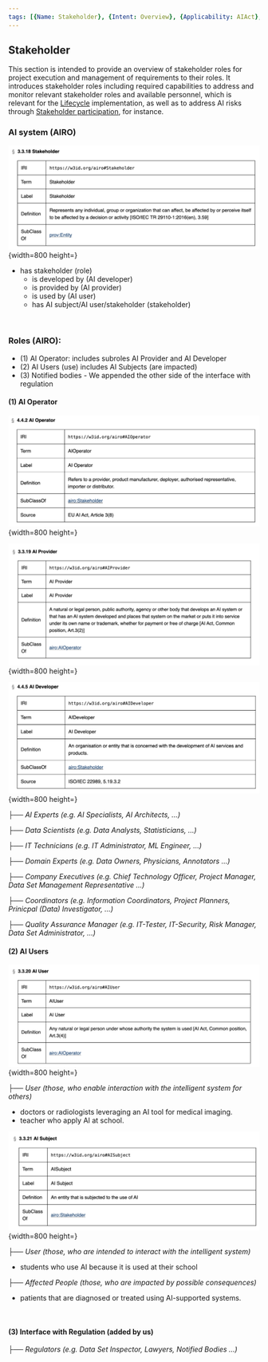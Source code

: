 ```yaml
---
tags: [{Name: Stakeholder}, {Intent: Overview}, {Applicability: AIAct}, {Usage Example: default_highrisk}]
---
```


## Stakeholder

This section is intended to provide an overview of stakeholder roles for project execution and management of requirements to their roles. 
It introduces stakeholder roles including required capabilities to address and monitor relevant stakeholder roles and available personnel, which is relevant for the [Lifecycle](../../2_Lifecycle/AI_Lifecycle.md) implementation, as well as to address AI risks through [Stakeholder participation](../../3_RiskManagement/AI_Risks/5_DiversityNon-DiscriminationFairness/StakeholderParticipation/), for instance.

### AI system (AIRO)

![](<../../../imgs/Stakeholder (AIRO)/Stakeholder.png>){width=800 height=}

- has stakeholder (role) 
  - is developed by (AI developer)
  - is provided by (AI provider)
  - is used by (AI user)
  - has AI subject/AI user/stakeholder (stakeholder)

<br>

### Roles (AIRO):

- (1) AI Operator: includes subroles AI Provider and AI Developer
- (2) AI Users (use) includes AI Subjects (are impacted)
- (3) Notified bodies - We appended the other side of the interface with regulation

#### (1) AI Operator

![](<../../../imgs/Stakeholder (AIRO)/AI Operator.png>){width=800 height=}

![](<../../../imgs/Stakeholder (AIRO)/AI Provider.png>){width=800 height=}

![](<../../../imgs/Stakeholder (AIRO)/AI Developer.png>){width=800 height=}

*├── AI Experts (e.g. AI Specialists, AI Architects, …)*

*├── Data Scientists (e.g. Data Analysts, Statisticians, …)*

*├── IT Technicians (e.g. IT Administrator, ML Engineer, …)*

*├── Domain Experts (e.g. Data Owners, Physicians, Annotators …)*

*├── Company Executives (e.g. Chief Technology Officer, Project Manager, Data Set Management Representative …)*

*├── Coordinators (e.g. Information Coordinators, Project Planners, Prinicpal (Data) Investigator, …)*

*├── Quality Assurance Manager (e.g. IT-Tester, IT-Security, Risk Manager, Data Set Administrator, …)*

#### (2) AI Users 

![](<../../../imgs/Stakeholder (AIRO)/AI User.png>){width=800 height=}

*├── User (those, who enable interaction with the intelligent system for others)*
- doctors or radiologists leveraging an AI tool for medical imaging.
- teacher who apply AI at school.

![](<../../../imgs/Stakeholder (AIRO)/AI Subject.png>){width=800 height=}

*├── User (those, who are intended to interact with the intelligent system)*
- students who use AI because it is used at their school

*├── Affected People (those, who are impacted by possible consequences)*
- patients that are diagnosed or treated using AI-supported systems.

<br>

#### (3) Interface with Regulation (added by us)

*├── Regulators (e.g. Data Set Inspector, Lawyers, Notified Bodies …)*

<br>
